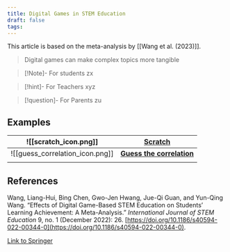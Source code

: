 ```yaml
---
title: Digital Games in STEM Education
draft: false
tags:
---
```


 This article is based on the meta-analysis by [[Wang et al. (2023)]].


>Digital games can make complex topics more tangible 



> [!Note]- For students
> zx

> [!hint]- For Teachers
> xyz

> [!question]- For Parents
> zu




## Examples

| ![[scratch_icon.png]]           | **[Scratch](https://scratch.mit.edu)**                           |
| ------------------------------- | ---------------------------------------------------------------- |
| ![[guess_correlation_icon.png]] | **[Guess the correlation](https://www.guessthecorrelation.com)** |
|                                 |                                                                  |
 
## References

Wang, Liang-Hui, Bing Chen, Gwo-Jen Hwang, Jue-Qi Guan, and Yun-Qing Wang. “Effects of Digital Game-Based STEM Education on Students’ Learning Achievement: A Meta-Analysis.” _International Journal of STEM Education_ 9, no. 1 (December 2022): 26. [https://doi.org/10.1186/s40594-022-00344-0](https://doi.org/10.1186/s40594-022-00344-0).

[Link to Springer](https://stemeducationjournal.springeropen.com/articles/10.1186/s40594-022-00344-0)